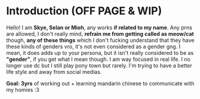 # Introduction (OFF PAGE & WIP)
Hello! I am __Skye, Selan or Mioh__, any works __if related to my name__. Any prns are allowed, I don't really mind, __refrain me from getting called as meow/cat__ though, __any of these things__ which I don't fucking understand that they have these kinds of genders vro, it's not even considered as a gender gng. I mean, it does adds up to your persona, but it isn't really considered to be as __"gender"__, if you get what I mean though. I am way focused in real life. I no longer use dc but I still play pony town but rarely. I'm trying to have a better life style and away from social medias.


__Goal: 3yrs__ of working out + learning mandarin chinese to communicate with my homies :3
